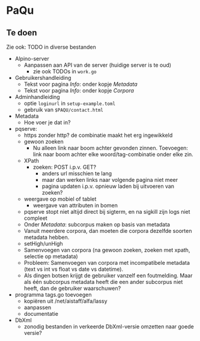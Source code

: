 # PaQu #

## Te doen ##

Zie ook: TODO in diverse bestanden

  - Alpino-server
    - Aanpassen aan API van de server (huidige server is te oud)
      - zie ook TODOs in `work.go`
  - Gebruikershandleiding
    - Tekst voor pagina *Info*: onder kopje *Metadata*
    - Tekst voor pagina *Info*: onder kopje *Corpora*
  - Adminhandleiding
    - optie `loginurl` in `setup-example.toml`
	- gebruik van `$PAQU/contact.html`
  - Metadata
    - Hoe voer je dat in?
  - pqserve:
    - https zonder http? de combinatie maakt het erg ingewikkeld
    - gewoon zoeken
	  - Nu alleen link naar boom achter gevonden zinnen. Toevoegen: link
        naar boom achter elke woord/tag-combinatie onder elke zin.
    - XPath
      - zoeken: POST i.p.v. GET?
	    - anders url misschien te lang
		- maar dan werken links naar volgende pagina niet meer
		- pagina updaten i.p.v. opnieuw laden bij uitvoeren van zoeken?
    - weergave op mobiel of tablet
	  - weergave van attributen in bomen
	- pqserve stopt niet altijd direct bij sigterm, en na sigkill zijn logs niet compleet
    - Onder *Metadata*: subcorpus maken op basis van metadata
     - Vanuit meerdere corpora, dan moeten die corpora dezelfde soorten metadata hebben.
     - setHigh/unHigh
    - Samenvoegen van corpora (na gewoon zoeken, zoeken met xpath, selectie op metadata)
     - Probleem: Samenvoegen van corpora met incompatibele metadata
       (text vs int vs float vs date vs datetime).
      - Als dingen botsen krijgt de gebruiker vanzelf een foutmelding.
        Maar als één subcorpus metadata heeft die een ander subcorpus
        niet heeft, dan de gebruiker waarschuwen?
  - programma tags.go toevoegen
    - kopiëren uit /net/aistaff/alfa/lassy
    - aanpassen
	- documentatie
  - DbXml
    - zonodig bestanden in verkeerde DbXml-versie omzetten naar goede versie?
